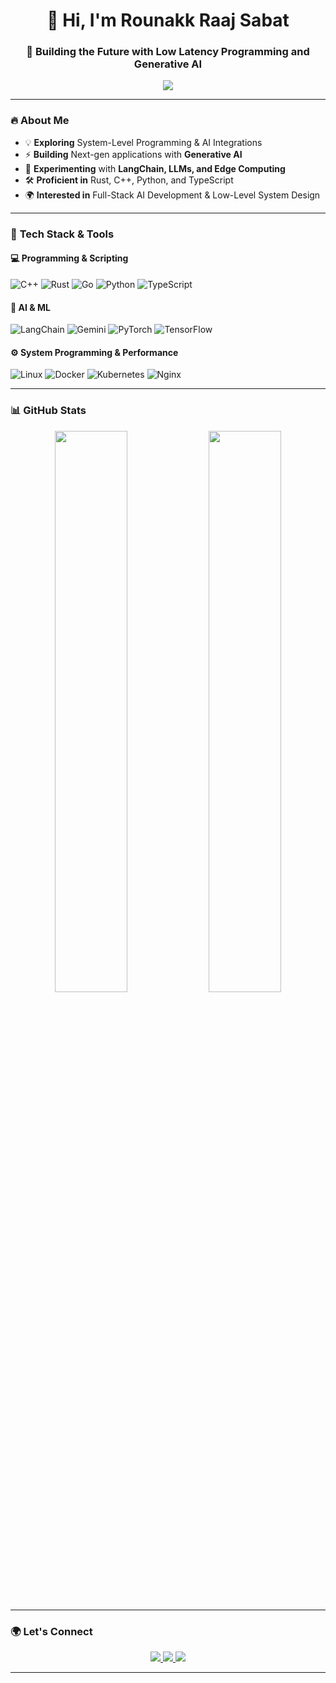 <h1 align="center">👋 Hi, I'm Rounakk Raaj Sabat </h1>
<h3 align="center">🚀 Building the Future with Low Latency Programming and Generative AI</h3>

<p align="center">
  <img src="https://readme-typing-svg.herokuapp.com?font=Fira+Code&size=22&pause=1000&color=36BCF7&center=true&vCenter=true&width=600&lines=AI-Driven+Full-Stack+Developer;System+Programmer;Building+GenAI-powered+Apps;Passionate+about+Performance+Optimization;">
</p>

---

### 🔥 **About Me**
- 💡 **Exploring** System-Level Programming & AI Integrations  
- ⚡ **Building** Next-gen applications with **Generative AI**  
- 🔬 **Experimenting** with **LangChain, LLMs, and Edge Computing**  
- 🛠 **Proficient in** Rust, C++, Python, and TypeScript  
- 🌍 **Interested in** Full-Stack AI Development & Low-Level System Design  

---

### 🚀 **Tech Stack & Tools**
#### 💻 **Programming & Scripting**
![C++](https://img.shields.io/badge/C++-00599C?style=for-the-badge&logo=c%2B%2B&logoColor=white)
![Rust](https://img.shields.io/badge/Rust-000000?style=for-the-badge&logo=rust&logoColor=white)
![Go](https://img.shields.io/badge/Go-00ADD8?style=for-the-badge&logo=go&logoColor=white)
![Python](https://img.shields.io/badge/Python-3776AB?style=for-the-badge&logo=python&logoColor=white)
![TypeScript](https://img.shields.io/badge/TypeScript-3178C6?style=for-the-badge&logo=typescript&logoColor=white)

#### 🧠 **AI & ML**
![LangChain](https://img.shields.io/badge/LangChain-FF9900?style=for-the-badge&logo=LangChain&logoColor=white)
![Gemini](https://img.shields.io/badge/Gemini-4285F4?style=for-the-badge&logo=google&logoColor=white)
![PyTorch](https://img.shields.io/badge/PyTorch-EE4C2C?style=for-the-badge&logo=pytorch&logoColor=white)
![TensorFlow](https://img.shields.io/badge/TensorFlow-FF6F00?style=for-the-badge&logo=tensorflow&logoColor=white)

#### ⚙ **System Programming & Performance**
![Linux](https://img.shields.io/badge/Linux-FCC624?style=for-the-badge&logo=linux&logoColor=black)
![Docker](https://img.shields.io/badge/Docker-2496ED?style=for-the-badge&logo=docker&logoColor=white)
![Kubernetes](https://img.shields.io/badge/Kubernetes-326CE5?style=for-the-badge&logo=kubernetes&logoColor=white)
![Nginx](https://img.shields.io/badge/Nginx-009639?style=for-the-badge&logo=nginx&logoColor=white)

---

### 📊 **GitHub Stats**
<p align="center">
  <img src="https://github-readme-stats.vercel.app/api?username=rounakk-745&show_icons=true&theme=radical" width="48%">
  <img src="https://github-readme-streak-stats.herokuapp.com/?user=rounakk-745&theme=radical" width="48%">
</p>

---

### 🌍 **Let's Connect**
<p align="center">
  <a href="www.linkedin.com/in/rounakk-raaj-745rrs">
    <img src="https://img.shields.io/badge/LinkedIn-0077B5?style=for-the-badge&logo=linkedin&logoColor=white">
  </a>
  <a href="https://twitter.com/rounakk_745">
    <img src="https://img.shields.io/badge/Twitter-1DA1F2?style=for-the-badge&logo=twitter&logoColor=white">
  </a>
  <a href="mailto:rocky.coder745@gmail.com">
    <img src="https://img.shields.io/badge/Email-D14836?style=for-the-badge&logo=gmail&logoColor=white">
  </a>
</p>

---
